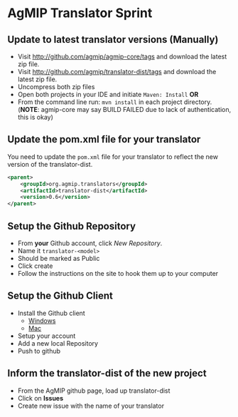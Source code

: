 # AgMIP Translator Sprint #

## Update to latest translator versions (Manually)
* Visit http://github.com/agmip/agmip-core/tags and download the latest zip file.
* Visit http://github.com/agmip/translator-dist/tags and download the latest zip file.
* Uncompress both zip files
* Open both projects in your IDE and initiate ```Maven: Install```
__OR__
* From the command line run: ```mvn install``` in each project directory.
(__NOTE__: agmip-core may say BUILD FAILED due to lack of authentication, this is okay)

## Update the pom.xml file for your translator
You need to update the ```pom.xml``` file for your translator to reflect the
new version of the translator-dist.
```XML
<parent>
    <groupId>org.agmip.translators</groupId>
    <artifactId>translator-dist</artifactId>
    <version>0.6</version>
</parent>
```


## Setup the Github Repository
* From __your__ Github account, click _New Repository_. 
* Name it ```translator-<model>```
* Should be marked as Public
* Click create
* Follow the instructions on the site to hook them up to your computer

## Setup the Github Client
* Install the Github client
    - [Windows](http://windows.github.com/)
    - [Mac](http://mac.github.com/)
* Setup your account
* Add a new local Repository
* Push to github

## Inform the translator-dist of the new project
* From the AgMIP github page, load up translator-dist
* Click on __Issues__
* Create new issue with the name of your translator
